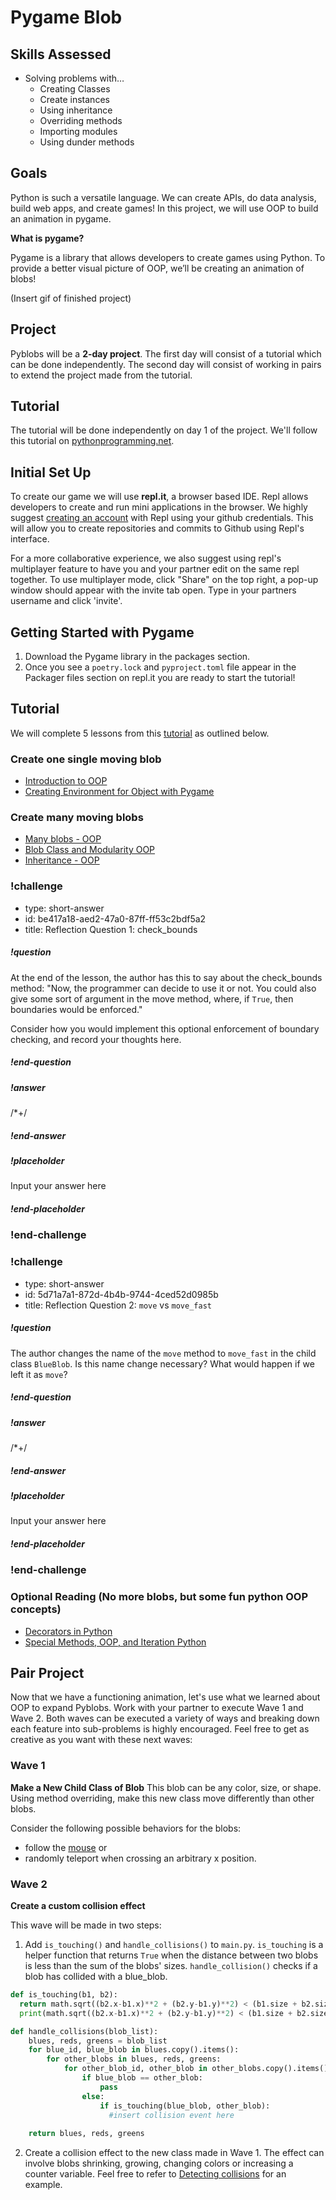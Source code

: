 # Pygame Blob

## Skills Assessed
- Solving problems with… 
    - Creating Classes
    - Create instances 
    - Using inheritance
    - Overriding methods 
    - Importing modules 
    - Using dunder methods

## Goals
Python is such a versatile language. We can create APIs, do data analysis, build web apps, and create games! In this project, we will use OOP to build an animation in pygame. 

**What is pygame?**

Pygame is a library that allows developers to create games using Python.
To provide a better visual picture of OOP, we’ll be creating an animation of blobs! 

(Insert gif of finished project)


## Project

Pyblobs will be a **2-day project**. The first day will consist of a tutorial which can be done independently. The second day will consist of working in pairs to extend the project made from the tutorial.


## Tutorial

The tutorial will be done independently on day 1 of the project. We'll follow this tutorial on [pythonprogramming.net](https://pythonprogramming.net/object-oriented-programming-introduction-intermediate-python-tutorial/). 


## Initial Set Up

To create our game we will use **repl.it**, a browser based IDE. Repl allows developers to create and run mini applications in the browser. We highly suggest [creating an account](https://repl.it/signup) with Repl using your github credentials. This will allow you to create repositories and commits to Github using Repl's interface. 

For a more collaborative experience, we also suggest using repl's multiplayer feature to have you and your partner edit on the same repl together. To use multiplayer mode, click "Share" on the top right, a pop-up window should appear with the invite tab open. Type in your partners username and click 'invite'. 


## Getting Started with Pygame 

1) Download the Pygame library in the packages section. 
2) Once you see a `poetry.lock` and `pyproject.toml` file appear in the Packager files section on repl.it you are ready to start the tutorial!

## Tutorial
We will complete 5 lessons from this [tutorial](https://pythonprogramming.net/object-oriented-programming-introduction-intermediate-python-tutorial/) as outlined below.

### Create one single moving blob
- [Introduction to OOP](https://pythonprogramming.net/object-oriented-programming-introduction-intermediate-python-tutorial/)
- [Creating Environment for Object with Pygame](https://pythonprogramming.net/creating-pygame-environment-intermediate-python-tutorial/)

### Create many moving blobs
- [Many blobs - OOP](https://pythonprogramming.net/many-blob-objects-intermediate-python-tutorial/)
- [Blob Class and Modularity OOP](https://pythonprogramming.net/class-object-modularity-intermediate-python-tutorial/)
- [Inheritance - OOP](https://pythonprogramming.net/inheritance-object-oriented-programming-intermediate-python-tutorial/)

<!-- prettier-ignore-start -->
### !challenge

* type: short-answer
* id: be417a18-aed2-47a0-87ff-ff53c2bdf5a2
* title: Reflection Question 1: check_bounds

##### !question
At the end of the lesson, the author has this to say about the check_bounds method: "Now, the programmer can decide to use it or not. You could also give some sort of argument in the move method, where, if `True`, then boundaries would be enforced."

Consider how you would implement this optional enforcement of boundary checking, and record your thoughts here.
##### !end-question

##### !answer
/*+/
##### !end-answer

##### !placeholder
Input your answer here
##### !end-placeholder

### !end-challenge
<!-- prettier-ignore-end -->

<!--prettier-ignore-start-->
### !challenge

* type: short-answer
* id: 5d71a7a1-872d-4b4b-9744-4ced52d0985b
* title: Reflection Question 2: `move` vs `move_fast`

##### !question
The author changes the name of the `move` method to `move_fast` in the child class `BlueBlob`. Is this name change necessary? What would happen if we left it as `move`?
##### !end-question

##### !answer
/*+/
##### !end-answer

##### !placeholder
Input your answer here
##### !end-placeholder

### !end-challenge

<!-- prettier-ignore-end -->

### Optional Reading (No more blobs, but some fun python OOP concepts)
- [Decorators in Python](https://pythonprogramming.net/decorators-intermediate-python-tutorial/) 
- [Special Methods, OOP, and Iteration Python](https://pythonprogramming.net/special-methods-iteration-intermediate-python-tutorial/)

## Pair Project

Now that we have a functioning animation, let's use what we learned about OOP to expand Pyblobs. Work with your partner to execute Wave 1 and Wave 2. Both waves can be executed a variety of ways and breaking down each feature into sub-problems is highly encouraged. Feel free to get as creative as you want with these next waves:

### Wave 1

**Make a New Child Class of Blob** This blob can be any color, size, or shape. Using method overriding, make this new class move differently than other blobs. 

Consider the following possible behaviors for the blobs: 
 - follow the [mouse](https://www.pygame.org/docs/ref/mouse.html#pygame.mouse.get_pos) or
 - randomly teleport when crossing an arbitrary x position.

### Wave 2
**Create a custom collision effect** 

This wave will be made in two steps: 

1) Add `is_touching()` and `handle_collisions()` to `main.py`. `is_touching` is a helper function that returns `True` when the distance between two blobs is less than the sum of the blobs' sizes. `handle_collision()` checks if a blob has collided with a blue_blob. 

``` Python
def is_touching(b1, b2):
  return math.sqrt((b2.x-b1.x)**2 + (b2.y-b1.y)**2) < (b1.size + b2.size)
  print(math.sqrt((b2.x-b1.x)**2 + (b2.y-b1.y)**2) < (b1.size + b2.size))

def handle_collisions(blob_list):
    blues, reds, greens = blob_list
    for blue_id, blue_blob in blues.copy().items():
        for other_blobs in blues, reds, greens:
            for other_blob_id, other_blob in other_blobs.copy().items():
                if blue_blob == other_blob:
                    pass
                else:
                    if is_touching(blue_blob, other_blob):
                      #insert collision event here
                            
    return blues, reds, greens
```

2) Create a collision effect to the new class made in Wave 1. The effect can involve blobs shrinking, growing, changing colors or increasing a counter variable. Feel free to refer to [Detecting collisions](https://pythonprogramming.net/detecting-collisions-intermediate-python-tutorial/) for an example.


